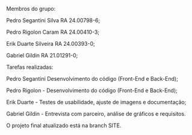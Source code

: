 Membros do grupo:


Pedro Segantini Silva RA 24.00798-6;

Pedro Rigolon Caram RA 24.00410-3;

Erik Duarte Silveira RA 24.00393-0;

Gabriel Gildin RA 21.01291-0;

Tarefas realizadas:


Pedro Segantini Desenvolvimento do código (Front-End e Back-End);

Pedro Rigolon - Desenvolvimento do código (Front-End e Back-End);

Erik Duarte - Testes de usabilidade, ajuste de imagens e documentação;

Gabriel Gildin - Entrevista com parceiro, análise de gráficos e requisitos.

O projeto final atualizado está na branch SITE.
